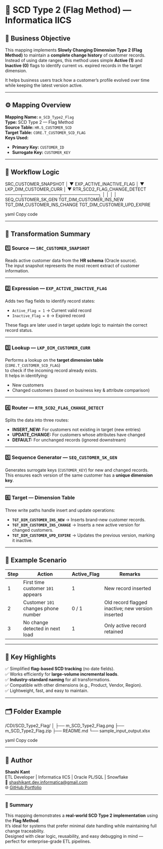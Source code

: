 # 🧩 SCD Type 2 (Flag Method) — Informatica IICS

## 🎯 Business Objective
This mapping implements **Slowly Changing Dimension Type 2 (Flag Method)** to maintain a **complete change history** of customer records.  
Instead of using date ranges, this method uses simple **Active (1)** and **Inactive (0)** flags to identify current vs. expired records in the target dimension.

It helps business users track how a customer’s profile evolved over time while keeping the latest version active.

---

## ⚙️ Mapping Overview
**Mapping Name:** `m_SCD_Type2_Flag`  
**Type:** SCD Type 2 — Flag Method  
**Source Table:** `HR.S_CUSTOMER_SCD`  
**Target Table:** `CORE.T_CUSTOMER_SCD_FLAG`  
**Keys Used:**  
- **Primary Key:** `CUSTOMER_ID`  
- **Surrogate Key:** `CUSTOMER_KEY`

---

## 🧱 Workflow Logic

SRC_CUSTOMER_SNAPSHOT
│
▼
EXP_ACTIVE_INACTIVE_FLAG
│
▼
LKP_DIM_CUSTOMER_CURR
│
▼
RTR_SCD2_FLAG_CHANGE_DETECT ─────┬────────────┬────────────┐
│ │ │ │
SEQ_CUSTOMER_SK_GEN TGT_DIM_CUSTOMER_INS_NEW TGT_DIM_CUSTOMER_INS_CHANGE TGT_DIM_CUSTOMER_UPD_EXPIRE

yaml
Copy code

---

## 🔄 Transformation Summary

### 1️⃣ Source — `SRC_CUSTOMER_SNAPSHOT`
Reads active customer data from the **HR schema** (Oracle source).  
The input snapshot represents the most recent extract of customer information.

---

### 2️⃣ Expression — `EXP_ACTIVE_INACTIVE_FLAG`
Adds two flag fields to identify record states:
- `Active_Flag = 1` → Current valid record  
- `Inactive_Flag = 0` → Expired record  

These flags are later used in target update logic to maintain the correct record status.

---

### 3️⃣ Lookup — `LKP_DIM_CUSTOMER_CURR`
Performs a lookup on the **target dimension table** (`CORE.T_CUSTOMER_SCD_FLAG`)  
to check if the incoming record already exists.  
It helps in identifying:
- New customers  
- Changed customers (based on business key & attribute comparison)

---

### 4️⃣ Router — `RTR_SCD2_FLAG_CHANGE_DETECT`
Splits the data into three routes:
- **INSERT_NEW:** For customers not existing in target (new entries)  
- **UPDATE_CHANGE:** For customers whose attributes have changed  
- **DEFAULT:** For unchanged records (ignored downstream)

---

### 5️⃣ Sequence Generator — `SEQ_CUSTOMER_SK_GEN`
Generates surrogate keys (`CUSTOMER_KEY`) for new and changed records.  
This ensures each version of the same customer has a **unique dimension key**.

---

### 6️⃣ Target — Dimension Table
Three write paths handle insert and update operations:

- **`TGT_DIM_CUSTOMER_INS_NEW`** → Inserts brand-new customer records.  
- **`TGT_DIM_CUSTOMER_INS_CHANGE`** → Inserts a new active version for changed customers.  
- **`TGT_DIM_CUSTOMER_UPD_EXPIRE`** → Updates the previous version, marking it inactive.

---

## 🧮 Example Scenario

| Step | Action | Active_Flag | Remarks |
|------|---------|--------------|----------|
| 1 | First time customer `101` appears | 1 | New record inserted |
| 2 | Customer `101` changes phone number | 0 / 1 | Old record flagged inactive; new version inserted |
| 3 | No change detected in next load | 1 | Only active record retained |

---

## 🌟 Key Highlights
✅ Simplified **flag-based SCD tracking** (no date fields).  
✅ Works efficiently for **large-volume incremental loads**.  
✅ **Industry-standard naming** for all transformations.  
✅ Compatible with other dimensions (e.g., Product, Vendor, Region).  
✅ Lightweight, fast, and easy to maintain.

---

## 🗂 Folder Example
/CDI/SCD_Type2_Flag/
│
├── m_SCD_Type2_Flag.png
├── m_SCD_Type2_Flag.zip
├── README.md
└── sample_input_output.xlsx

yaml
Copy code

---

## 👤 Author
**Shashi Kant**  
ETL Developer | Informatica IICS | Oracle PL/SQL | Snowflake  
📧 shashikant.dev.informatica@gmail.com  
🌐 [GitHub Portfolio](https://github.com/s-h-a-s-h-i-k-a-n-t/iics-projects-portfolio)

---

### 🧾 Summary
This mapping demonstrates a **real-world SCD Type 2 implementation** using the **Flag Method**.  
It’s ideal for systems that prefer minimal date handling while maintaining full change traceability.  
Designed with clear logic, reusability, and easy debugging in mind — perfect for enterprise-grade ETL pipelines.
